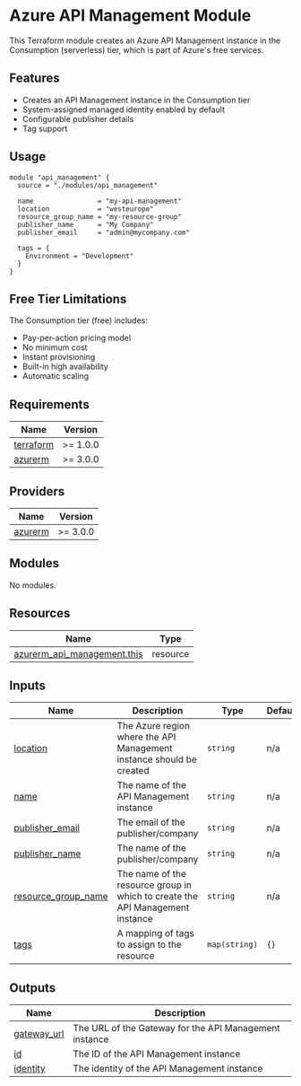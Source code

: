 # Azure API Management Module

This Terraform module creates an Azure API Management instance in the Consumption (serverless) tier, which is part of Azure's free services.

## Features

- Creates an API Management instance in the Consumption tier
- System-assigned managed identity enabled by default
- Configurable publisher details
- Tag support

## Usage

```hcl
module "api_management" {
  source = "./modules/api_management"

  name                = "my-api-management"
  location            = "westeurope"
  resource_group_name = "my-resource-group"
  publisher_name      = "My Company"
  publisher_email     = "admin@mycompany.com"

  tags = {
    Environment = "Development"
  }
}
```

## Free Tier Limitations

The Consumption tier (free) includes:
- Pay-per-action pricing model
- No minimum cost
- Instant provisioning
- Built-in high availability
- Automatic scaling

<!-- BEGINNING OF PRE-COMMIT-TERRAFORM DOCS HOOK -->
## Requirements

| Name | Version |
|------|---------|
| <a name="requirement_terraform"></a> [terraform](#requirement\_terraform) | >= 1.0.0 |
| <a name="requirement_azurerm"></a> [azurerm](#requirement\_azurerm) | >= 3.0.0 |

## Providers

| Name | Version |
|------|---------|
| <a name="provider_azurerm"></a> [azurerm](#provider\_azurerm) | >= 3.0.0 |

## Modules

No modules.

## Resources

| Name | Type |
|------|------|
| [azurerm_api_management.this](https://registry.terraform.io/providers/hashicorp/azurerm/latest/docs/resources/api_management) | resource |

## Inputs

| Name | Description | Type | Default | Required |
|------|-------------|------|---------|:--------:|
| <a name="input_location"></a> [location](#input\_location) | The Azure region where the API Management instance should be created | `string` | n/a | yes |
| <a name="input_name"></a> [name](#input\_name) | The name of the API Management instance | `string` | n/a | yes |
| <a name="input_publisher_email"></a> [publisher\_email](#input\_publisher\_email) | The email of the publisher/company | `string` | n/a | yes |
| <a name="input_publisher_name"></a> [publisher\_name](#input\_publisher\_name) | The name of the publisher/company | `string` | n/a | yes |
| <a name="input_resource_group_name"></a> [resource\_group\_name](#input\_resource\_group\_name) | The name of the resource group in which to create the API Management instance | `string` | n/a | yes |
| <a name="input_tags"></a> [tags](#input\_tags) | A mapping of tags to assign to the resource | `map(string)` | `{}` | no |

## Outputs

| Name | Description |
|------|-------------|
| <a name="output_gateway_url"></a> [gateway\_url](#output\_gateway\_url) | The URL of the Gateway for the API Management instance |
| <a name="output_id"></a> [id](#output\_id) | The ID of the API Management instance |
| <a name="output_identity"></a> [identity](#output\_identity) | The identity of the API Management instance |
<!-- END OF PRE-COMMIT-TERRAFORM DOCS HOOK -->
